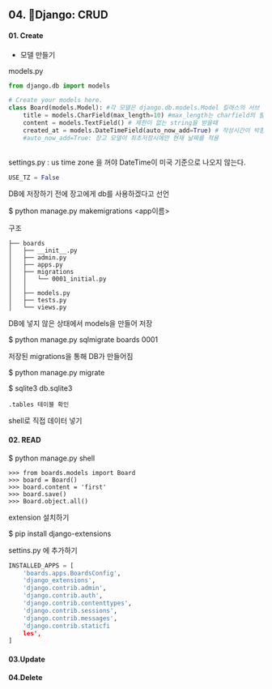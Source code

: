 ## 04. &#127752;Django: CRUD

#### 01.  Create

- 모델 만들기

models.py

```python
from django.db import models

# Create your models here.
class Board(models.Model): #각 모델은 django.db.models.Model 킬래스의 서브 클래스로 표현
    title = models.CharField(max_length=10) #max_length는 charfield의 필수 인자
    content = models.TextField() # 제한이 없는 string을 받을때
    created_at = models.DateTimeField(auto_now_add=True) # 작성시간이 박힘(UTC)
    #auto_now_add=True: 장고 모델이 최초저장시에만 현재 날짜를 적용
    
```

settings.py : us time zone 을 꺼야 DateTime이 미국 기준으로 나오지 않는다.

```python
USE_TZ = False
```



 DB에 저장하기 전에 장고에게 db를 사용하겠다고 선언 

$ python manage.py makemigrations <app이름>



구조

```
├── boards
│   ├── __init__.py
│   ├── admin.py
│   ├── apps.py
│   ├── migrations
│   │   └── 0001_initial.py
│   │     
│   ├── models.py
│   ├── tests.py
│   └── views.py
```



DB에 넣지 않은 상태에서 models을 만들어 저장

$ python manage.py sqlmigrate boards 0001

저장된 migrations을 통해 DB가 만들어짐

$ python manage.py migrate

$ sqlite3 db.sqlite3

```
.tables 테이블 확인

```

shell로 직접 데이터 넣기

 #### 02. READ

$ python manage.py shell

```
>>> from boards.models import Board 
>>> board = Board()
>>> board.content = 'first'  
>>> board.save()
>>> Board.object.all()
```

extension 설치하기

$ pip install django-extensions



settins.py 에 추가하기

```py
INSTALLED_APPS = [
    'boards.apps.BoardsConfig',
    'django_extensions',
    'django.contrib.admin',
    'django.contrib.auth',
    'django.contrib.contenttypes',
    'django.contrib.sessions',
    'django.contrib.messages',
    'django.contrib.staticfi
    les',
]
```





#### 03.Update





#### 04.Delete

